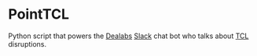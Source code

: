 # PointTCL

Python script that powers the [Dealabs](https://www.dealabs.com/) [Slack](https://slack.com/) chat bot who talks about [TCL](http://www.tcl.fr/) disruptions. 